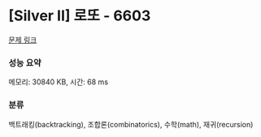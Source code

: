 # [Silver II] 로또 - 6603 

[문제 링크](https://www.acmicpc.net/problem/6603) 

### 성능 요약

메모리: 30840 KB, 시간: 68 ms

### 분류

백트래킹(backtracking), 조합론(combinatorics), 수학(math), 재귀(recursion)

